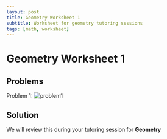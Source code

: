 ```yaml
---
layout: post
title: Geometry Worksheet 1
subtitle: Worksheet for geometry tutoring sessions
tags: [math, worksheet]
---
```

# Geometry Worksheet 1

## Problems

Problem 1:
![problem1](https://live.staticflickr.com/65535/52356266923_1b5eb43bb5.jpg)

## Solution

We will review this during your tutoring session for **Geometry**
